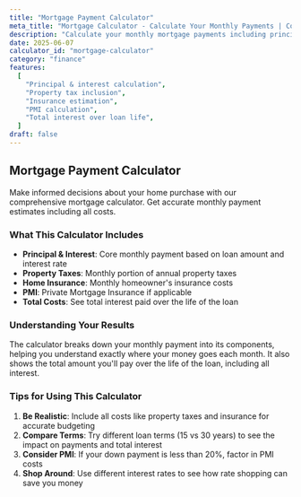 ```yaml
---
title: "Mortgage Payment Calculator"
meta_title: "Mortgage Calculator - Calculate Your Monthly Payments | Cole Morton"
description: "Calculate your monthly mortgage payments including principal, interest, taxes, and insurance. Plan your home purchase with confidence."
date: 2025-06-07
calculator_id: "mortgage-calculator"
category: "finance"
features:
  [
    "Principal & interest calculation",
    "Property tax inclusion",
    "Insurance estimation",
    "PMI calculation",
    "Total interest over loan life",
  ]
draft: false
---
```


## Mortgage Payment Calculator

Make informed decisions about your home purchase with our comprehensive mortgage calculator. Get accurate monthly payment estimates including all costs.

### What This Calculator Includes

- **Principal & Interest**: Core monthly payment based on loan amount and interest rate
- **Property Taxes**: Monthly portion of annual property taxes
- **Home Insurance**: Monthly homeowner's insurance costs
- **PMI**: Private Mortgage Insurance if applicable
- **Total Costs**: See total interest paid over the life of the loan

### Understanding Your Results

The calculator breaks down your monthly payment into its components, helping you understand exactly where your money goes each month. It also shows the total amount you'll pay over the life of the loan, including all interest.

### Tips for Using This Calculator

1. **Be Realistic**: Include all costs like property taxes and insurance for accurate budgeting
2. **Compare Terms**: Try different loan terms (15 vs 30 years) to see the impact on payments and total interest
3. **Consider PMI**: If your down payment is less than 20%, factor in PMI costs
4. **Shop Around**: Use different interest rates to see how rate shopping can save you money
